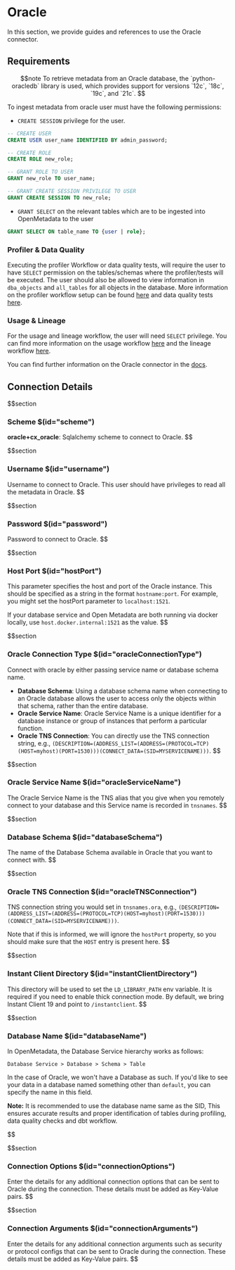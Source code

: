 # Oracle

In this section, we provide guides and references to use the Oracle connector.

## Requirements

$$note
To retrieve metadata from an Oracle database, the `python-oracledb` library is used, which provides support for versions `12c`, `18c`, `19c`, and `21c`.
$$

To ingest metadata from oracle user must have the following permissions:
- `CREATE SESSION` privilege for the user.

```sql
-- CREATE USER
CREATE USER user_name IDENTIFIED BY admin_password;

-- CREATE ROLE
CREATE ROLE new_role;

-- GRANT ROLE TO USER 
GRANT new_role TO user_name;

-- GRANT CREATE SESSION PRIVILEGE TO USER
GRANT CREATE SESSION TO new_role;
```

- `GRANT SELECT` on the relevant tables which are to be ingested into OpenMetadata to the user
```sql
GRANT SELECT ON table_name TO {user | role};
```

### Profiler & Data Quality
Executing the profiler Workflow or data quality tests, will require the user to have `SELECT` permission on the tables/schemas where the profiler/tests will be executed. The user should also be allowed to view information in `dba_objects` and `all_tables` for all objects in the database. More information on the profiler workflow setup can be found [here](https://docs.open-metadata.org/connectors/ingestion/workflows/profiler) and data quality tests [here](https://docs.open-metadata.org/connectors/ingestion/workflows/data-quality).

### Usage & Lineage
For the usage and lineage workflow, the user will need `SELECT` privilege. You can find more information on the usage workflow [here](https://docs.open-metadata.org/connectors/ingestion/workflows/usage) and the lineage workflow [here](https://docs.open-metadata.org/connectors/ingestion/workflows/lineage).

You can find further information on the Oracle connector in the [docs](https://docs.open-metadata.org/connectors/database/oracle).

## Connection Details

$$section
### Scheme $(id="scheme")

**oracle+cx_oracle**: Sqlalchemy scheme to connect to Oracle.
$$

$$section
### Username $(id="username")

Username to connect to Oracle. This user should have privileges to read all the metadata in Oracle.
$$

$$section
### Password $(id="password")

Password to connect to Oracle.
$$

$$section
### Host Port $(id="hostPort")

This parameter specifies the host and port of the Oracle instance. This should be specified as a string in the format `hostname:port`. For example, you might set the hostPort parameter to `localhost:1521`.

If your database service and Open Metadata are both running via docker locally, use `host.docker.internal:1521` as the value.
$$

$$section
### Oracle Connection Type $(id="oracleConnectionType")

Connect with oracle by either passing service name or database schema name.

- **Database Schema**: Using a database schema name when connecting to an Oracle database allows the user to access only the objects within that schema, rather than the entire database.
- **Oracle Service Name**: Oracle Service Name is a unique identifier for a database instance or group of instances that perform a particular function.
- **Oracle TNS Connection**: You can directly use the TNS connection string, e.g., `(DESCRIPTION=(ADDRESS_LIST=(ADDRESS=(PROTOCOL=TCP)(HOST=myhost)(PORT=1530)))(CONNECT_DATA=(SID=MYSERVICENAME)))`.
$$

$$section
### Oracle Service Name $(id="oracleServiceName")

The Oracle Service Name is the TNS alias that you give when you remotely connect to your database and this Service name is recorded in `tnsnames`.
$$

$$section
### Database Schema $(id="databaseSchema")

The name of the Database Schema available in Oracle that you want to connect with.
$$

$$section
### Oracle TNS Connection $(id="oracleTNSConnection")

TNS connection string you would set in `tnsnames.ora`, e.g., `(DESCRIPTION=(ADDRESS_LIST=(ADDRESS=(PROTOCOL=TCP)(HOST=myhost)(PORT=1530)))(CONNECT_DATA=(SID=MYSERVICENAME)))`.

Note that if this is informed, we will ignore the `hostPort` property, so you should make sure that the `HOST` entry is present here.
$$

$$section
### Instant Client Directory $(id="instantClientDirectory")

This directory will be used to set the `LD_LIBRARY_PATH` env variable. It is required if you need to enable thick connection mode. By default, we bring Instant Client 19 and point to `/instantclient`.
$$

$$section
### Database Name $(id="databaseName")
In OpenMetadata, the Database Service hierarchy works as follows:
```
Database Service > Database > Schema > Table
```
In the case of Oracle, we won't have a Database as such. If you'd like to see your data in a database named something other than `default`, you can specify the name in this field.

**Note:** It is recommended to use the database name same as the SID, This ensures accurate results and proper identification of tables during profiling, data quality checks and dbt workflow.

$$

$$section
### Connection Options $(id="connectionOptions")

Enter the details for any additional connection options that can be sent to Oracle during the connection. These details must be added as Key-Value pairs.
$$

$$section
### Connection Arguments $(id="connectionArguments")

Enter the details for any additional connection arguments such as security or protocol configs that can be sent to Oracle during the connection. These details must be added as Key-Value pairs.
$$
